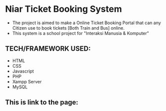 # Niar Ticket Booking System
* The project is aimed to make a Online Ticket Booking Portal that can any Citizen use to book tickets [Both Train and Bus] online.
* This system is a school project for "Interaksi Manusia & Komputer"

## TECH/FRAMEWORK USED:
* HTML
* CSS
* Javascript
* PHP
* Xampp Server
* MySQL
  
## This is link to the page:


